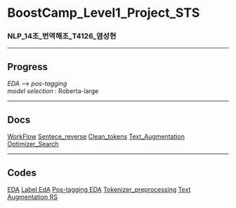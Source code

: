 # BoostCamp_Level1_Project_STS
### NLP_14조_번역해조_T4126_염성현
- - -

## Progress

*EDA* --> *pos-tagging*  
*model selection* : Roberta-large
- - -

## Docs

[WorkFlow](./docs/workflow.md 'flow')
[Sentece_reverse](./docs/sentence_reverse.md)
[Clean_tokens](./docs/clean_tokens.md)
[Text_Augmentation](./docs/text_aug.md)
[Optimizer_Search](./docs/optimizer_search.md)
- - -

## Codes

[EDA](./codes/simpler_eda.ipynb 'eda')
[Label EdA](./codes/label_trace_note.ipynb 'label')
[Pos-tagging EDA](./codes/pos_eda.ipynb 'pos')
[Tokenizer_preprocessing](./codes/tokenizer_plus.ipynb)
[Text Augmentation RS](./codes/rs.ipynb)
